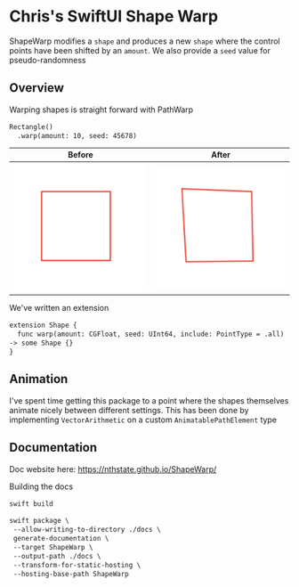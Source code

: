 # Chris's SwiftUI Shape Warp

ShapeWarp modifies a `shape` and produces a new `shape` where the control
points have been shifted by an `amount`.
We also provide a `seed` value for pseudo-randomness

## Overview

Warping shapes is straight forward with PathWarp

```
Rectangle()
  .warp(amount: 10, seed: 45678)
```

| Before | After |
|--------|-------|
![Warped](Sources/ShapeWarp/ShapeWarp.docc/Resources/Images/01_RectangleWarp.png)|![Warped](Sources/ShapeWarp/ShapeWarp.docc/Resources/Images/04_RectangleWarp.png)

We've written an extension

```
extension Shape {
  func warp(amount: CGFloat, seed: UInt64, include: PointType = .all) -> some Shape {}
}
```

## Animation

I've spent time getting this package to a point where the shapes themselves animate nicely
between different settings.
This has been done by implementing `VectorArithmetic` on a custom `AnimatablePathElement` type


## Documentation

Doc website here: https://nthstate.github.io/ShapeWarp/

Building the docs

```
swift build
```

```
swift package \
 --allow-writing-to-directory ./docs \
 generate-documentation \
 --target ShapeWarp \
 --output-path ./docs \
 --transform-for-static-hosting \
 --hosting-base-path ShapeWarp
 ```
